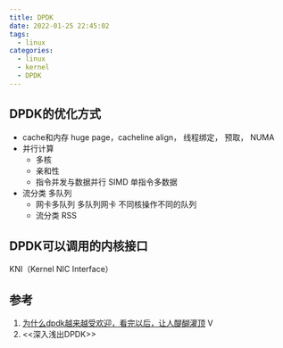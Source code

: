 ```yaml
---
title: DPDK
date: 2022-01-25 22:45:02
tags:
  - linux
categories:
  - linux 
  - kernel
  - DPDK
---
```


<p></p>
<!-- more -->


## DPDK的优化方式
+ cache和内存
  huge page，cacheline align， 线程绑定， 预取， NUMA 
+ 并行计算
  - 多核
  - 亲和性
  - 指令并发与数据并行
    SIMD 单指令多数据
+ 流分类 多队列
  - 网卡多队列  多队列网卡
     不同核操作不同的队列
  - 流分类
     RSS  

## DPDK可以调用的内核接口
  KNI（Kernel NIC Interface）      

## 参考
1. [为什么dpdk越来越受欢迎，看完以后，让人醍醐灌顶](https://www.bilibili.com/video/BV1cy4y117UG?spm_id_from=333.880.my_history.page.click&vd_source=f6e8c1128f9f264c5ab8d9411a644036)  V
2. <<深入浅出DPDK>>